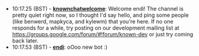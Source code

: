 * <a id="10:17.25">10:17.25 (BST)</a> - __[knownchatwelcome](https://github.com/knownchatwelcome)__: Welcome endi!  The channel is pretty quiet right now, so I thought I'd say hello, and ping some people (like benwerd, mapkyca, and kylewm) that you're here.  If no one responds for a while, try posting on our development mailing list at https://groups.google.com/forum/#!forum/known-dev or just try coming back later.
* <a id="10:17.53">10:17.53 (BST)</a> - __[endi](https://github.com/endi)__: oOoo new bot :)
